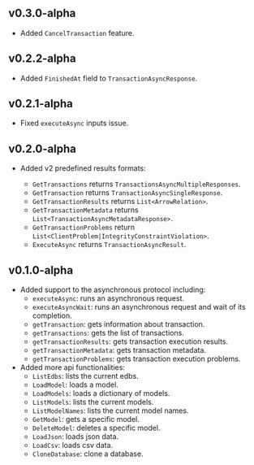 ## v0.3.0-alpha
* Added `CancelTransaction` feature.

## v0.2.2-alpha
* Added `FinishedAt` field to `TransactionAsyncResponse`.

## v0.2.1-alpha
* Fixed `executeAsync` inputs issue.

## v0.2.0-alpha
* Added v2 predefined results formats:

    - `GetTransactions` returns `TransactionsAsyncMultipleResponses`.
    - `GetTransaction` returns `TransactionAsyncSingleResponse`.
    - `GetTransactionResults` returns `List<ArrowRelation>`.
    - `GetTransactionMetadata` returns `List<TransactionAsyncMetadataResponse>`.
    - `GetTransactionProblems` return `List<ClientProblem|IntegrityConstraintViolation>`.
    - `ExecuteAsync` returns `TransactionAsyncResult`.

## v0.1.0-alpha
* Added support to the asynchronous protocol including:
    - `executeAsync`: runs an asynchronous request.
    - `executeAsyncWait`: runs an asynchronous request and wait of its completion.
    - `getTransaction`: gets information about transaction.
    - `getTransactions`: gets the list of transactions.
    - `getTransactionResults`: gets transaction execution results.
    - `getTransactionMetadata`: gets transaction metadata.
    - `getTransactionProblems`: gets transaction execution problems.
* Added more api functionalities:
    - `ListEdbs`: lists the current edbs.
    - `LoadModel`: loads a model.
    - `LoadModels`: loads a dictionary of models.
    - `ListModels`: lists the current models.
    - `ListModelNames`: lists the current model names.
    - `GetModel`: gets a specific model.
    - `DeleteModel`: deletes a specific model.
    - `LoadJson`: loads json data.
    - `LoadCsv`: loads csv data.
    - `CloneDatabase`: clone a database.

